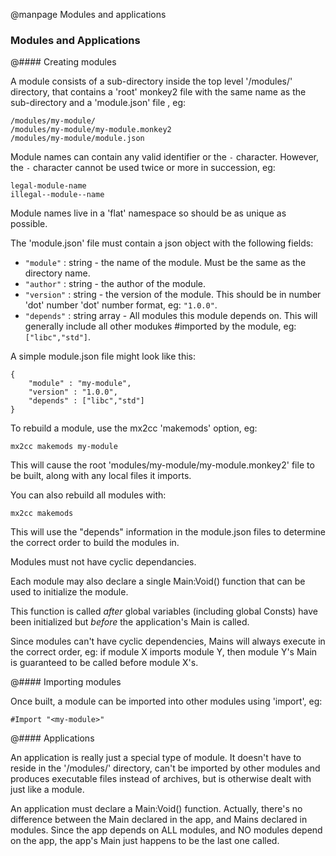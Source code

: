 
@manpage Modules and applications

### Modules and Applications

@#### Creating modules

A module consists of a sub-directory inside the top level '/modules/' directory, that contains a 'root' monkey2 file with the same name as the sub-directory and a 'module.json' file , eg:

```
/modules/my-module/
/modules/my-module/my-module.monkey2
/modules/my-module/module.json
```

Module names can contain any valid identifier or the `-` character. However, the `-` character cannot be used twice or more in succession, eg:

```
legal-module-name
illegal--module--name
```

Module names live in a 'flat' namespace so should be as unique as possible.

The 'module.json' file must contain a json object with the following fields:

* `"module"` : string - the name of the module. Must be the same as the directory name.
* `"author"` : string - the author of the module.
* `"version"` : string - the version of the module. This should be in number 'dot' number 'dot' number format, eg: `"1.0.0"`.
* `"depends"` : string array - All modules this module depends on. This will generally include all other modukes #imported by the module, eg: `["libc","std"]`.

A simple module.json file might look like this:

```
{
	"module" : "my-module",
	"version" : "1.0.0",
	"depends" : ["libc","std"]
}
```

To rebuild a module, use the mx2cc 'makemods' option, eg:

```
mx2cc makemods my-module
```

This will cause the root 'modules/my-module/my-module.monkey2' file to be built, along with any local files it imports.

You can also rebuild all modules with:

```
mx2cc makemods
```

This will use the "depends" information in the module.json files to determine the correct order to build the modules in.

Modules must not have cyclic dependancies.

Each module may also declare a single Main:Void() function that can be used to initialize the module.

This function is called *after* global variables (including global Consts) have been initialized but *before* the application's Main is called.

Since modules can't have cyclic dependencies, Mains will always execute in the correct order, eg: if module X imports module Y, then module Y's Main is guaranteed to be called before module X's.


@#### Importing modules

Once built, a module can be imported into other modules using 'import', eg:

```
#Import "<my-module>"
```
 

@#### Applications

An application is really just a special type of module. It doesn't have to reside in the '/modules/' directory, can't be imported by other modules and produces executable files instead of archives, but is otherwise dealt with just like a module.

An application must declare a Main:Void() function. Actually, there's no difference between the Main declared in the app, and Mains declared in modules. Since the app depends on ALL modules, and NO modules depend on the app, the app's Main just happens to be the last one called.
